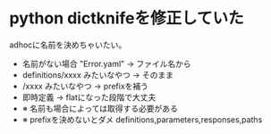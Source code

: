 # python dictknifeを修正していた

adhocに名前を決めちゃいたい。

- 名前がない場合 "Error.yaml" -> ファイル名から
- definitions/xxxx みたいなやつ -> そのまま
- /xxxx みたいなやつ -> prefixを補う
- 即時定義 -> flatになった段階で大丈夫
- ※ 名前も場合によっては取得する必要がある
- ※ prefixを決めないとダメ definitions,parameters,responses,paths


